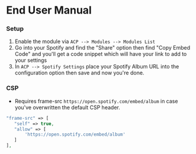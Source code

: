 # End User Manual

### Setup
1. Enable the module via `ACP --> Modules --> Modules List`
2. Go into your Spotify and find the "Share" option then find "Copy Embed Code" and you'll get a code snippet which will have your link to add to your settings
3. In `ACP --> Spotify Settings` place your Spotify Album URL into the configuration option then save and now you're done.

### CSP
- Requires frame-src `https://open.spotify.com/embed/album` in case you've overwritten the default CSP header.

```php
"frame-src" => [
   "self" => true,
   "allow" => [
       'https://open.spotify.com/embed/album'
   ]
],
```
